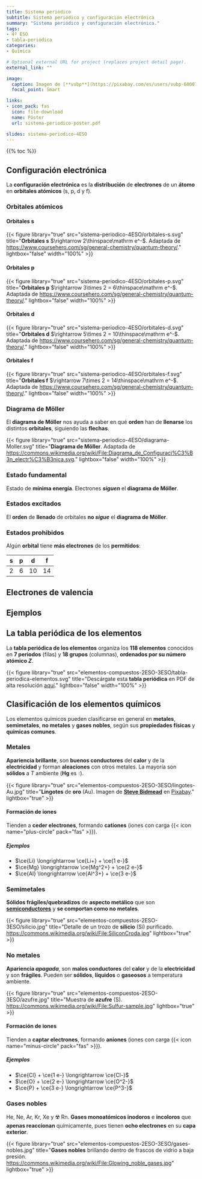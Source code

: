 ```yaml
---
title: Sistema periódico
subtitle: Sistema periódico y configuración electrónica
summary: "Sistema periódico y configuración electrónica."
tags:
- 4º ESO
- tabla-periódica
categories:
- Química

# Optional external URL for project (replaces project detail page).
external_link: ""

image:
  caption: Imagen de [**vubp**](https://pixabay.com/es/users/vubp-6000785/) en [Pixabay](https://pixabay.com/es/)
  focal_point: Smart

links:  
- icon_pack: fas
  icon: file-download
  name: Póster
  url: sistema-periodico-poster.pdf

slides: sistema-periodico-4ESO
---
```


{{% toc %}}

## Configuración electrónica
La **configuración electrónica** es la **distribución** de **electrones** de un **átomo** en **orbitales atómicos** (s, p, d y f).

### Orbitales atómicos
#### Orbitales s
{{< figure library="true" src="sistema-periodico-4ESO/orbitales-s.svg" title="**Orbitales s** $\rightarrow 2\thinspace\mathrm e^-$. Adaptada de https://www.coursehero.com/sg/general-chemistry/quantum-theory/." lightbox="false" width="100%" >}}

#### Orbitales p
{{< figure library="true" src="sistema-periodico-4ESO/orbitales-p.svg" title="**Orbitales p** $\rightarrow 3\times 2 = 6\thinspace\mathrm e^-$. Adaptada de https://www.coursehero.com/sg/general-chemistry/quantum-theory/." lightbox="false" width="100%" >}}

#### Orbitales d
{{< figure library="true" src="sistema-periodico-4ESO/orbitales-d.svg" title="**Orbitales d** $\rightarrow 5\times 2 = 10\thinspace\mathrm e^-$. Adaptada de https://www.coursehero.com/sg/general-chemistry/quantum-theory/." lightbox="false" width="100%" >}}

#### Orbitales f
{{< figure library="true" src="sistema-periodico-4ESO/orbitales-f.svg" title="**Orbitales f** $\rightarrow 7\times 2 = 14\thinspace\mathrm e^-$. Adaptada de https://www.coursehero.com/sg/general-chemistry/quantum-theory/." lightbox="false" width="100%" >}}

### Diagrama de Möller
El **diagrama de Möller** nos ayuda a saber en qué **orden** han de **llenarse** los distintos **orbitales**, siguiendo las **flechas**.

{{< figure library="true" src="sistema-periodico-4ESO/diagrama-Moller.svg" title="**Diagrama de Möller**. Adaptada de https://commons.wikimedia.org/wiki/File:Diagrama_de_Configuraci%C3%B3n_electr%C3%B3nica.svg." lightbox="false" width="100%" >}}

### Estado fundamental
Estado de **mínima energía**. Electrones ***siguen*** el **diagrama de Möller**.

### Estados excitados
El **orden** de **llenado** de orbitales **no *sigue*** el **diagrama de Möller**.

### Estados prohibidos
Algún **orbital** tiene **más electrones** de los **permitidos**:

| s | p | d | f |
| --- | --- | --- | --- |
| 2 | 6 | 10 | 14 |

## Electrones de valencia

## Ejemplos

## La tabla periódica de los elementos
La **tabla periódica de los elementos** organiza los **118 elementos** conocidos en **7 periodos** (filas) y **18 grupos** (columnas), **ordenados por su número atómico $Z$**.

{{< figure library="true" src="elementos-compuestos-2ESO-3ESO/tabla-periodica-elementos.svg" title="Descárgate esta **tabla periódica** en PDF de alta resolución [aquí](https://rodrigoalcarazdelaosa.me/blog/2020/08/23/tabla-periodica-de-los-elementos/)." lightbox="false" width="100%" >}}

## Clasificación de los elementos químicos
Los elementos químicos pueden clasificarse en general en **metales**, **semimetales**, **no metales** y **gases nobles**, según sus **propiedades físicas** y **químicas comunes**.

### Metales
**Apariencia brillante**, son **buenos conductores** del **calor** y de la **electricidad** y forman **aleaciones** con otros metales. La mayoría son **sólidos** a $T$ ambiente (**Hg** es 💧).

{{< figure library="true" src="elementos-compuestos-2ESO-3ESO/lingotes-Au.jpg" title="**Lingotes** de **oro** (Au). Imagen de [**Steve Bidmead**](https://pixabay.com/es/users/Stevebidmead-249424/) en [Pixabay](https://pixabay.com/es/)." lightbox="true" >}}

#### Formación de iones
Tienden a **ceder electrones**, formando **cationes** (iones con carga {{< icon name="plus-circle" pack="fas" >}}).

##### Ejemplos
- $\ce{Li} \longrightarrow \ce{Li+} + \ce{1 e-}$
- $\ce{Mg} \longrightarrow \ce{Mg^2+} + \ce{2 e-}$
- $\ce{Al} \longrightarrow \ce{Al^3+} + \ce{3 e-}$

### Semimetales
**Sólidos frágiles/quebradizos** de **aspecto metálico** que son [**semiconductores**](https://es.wikipedia.org/wiki/Semiconductor) y **se comportan como no metales**.

{{< figure library="true" src="elementos-compuestos-2ESO-3ESO/silicio.jpg" title="Detalle de un trozo de **silicio** (Si) purificado. <br> https://commons.wikimedia.org/wiki/File:SiliconCroda.jpg" lightbox="true" >}}

### No metales
**Apariencia *apagada***, son **malos conductores** del **calor** y de la **electricidad** y son **frágiles**. Pueden ser **sólidos**, **líquidos** o **gaseosos** a temperatura ambiente.

{{< figure library="true" src="elementos-compuestos-2ESO-3ESO/azufre.jpg" title="Muestra de **azufre** (S). <br> https://commons.wikimedia.org/wiki/File:Sulfur-sample.jpg" lightbox="true" >}}

#### Formación de iones
Tienden a **captar electrones**, formando **aniones** (iones con carga {{< icon name="minus-circle" pack="fas" >}}).

##### Ejemplos
- $\ce{Cl} + \ce{1 e-} \longrightarrow \ce{Cl-}$
- $\ce{O} + \ce{2 e-} \longrightarrow \ce{O^2-}$
- $\ce{P} + \ce{3 e-} \longrightarrow \ce{P^3-}$

### Gases nobles
He, Ne, Ar, Kr, Xe y ☢️ Rn. **Gases monoatómicos inodoros** e **incoloros** que **apenas reaccionan** químicamente, pues tienen **ocho electrones** en su **capa exterior**.

{{< figure library="true" src="elementos-compuestos-2ESO-3ESO/gases-nobles.jpg" title="**Gases nobles** brillando dentro de frascos de vidrio a baja presión. <br> https://commons.wikimedia.org/wiki/File:Glowing_noble_gases.jpg" lightbox="true" >}}